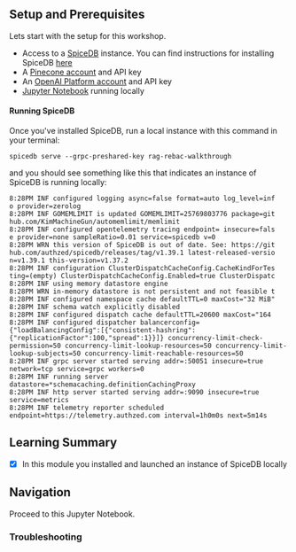 ## Setup and Prerequisites

Lets start with the setup for this workshop.

- Access to a [SpiceDB](https://authzed.com/spicedb) instance.  You can find instructions for installing SpiceDB [here](https://authzed.com/docs/spicedb/getting-started/install/macos)
- A [Pinecone account](https://www.pinecone.io/) and API key
- An [OpenAI Platform account](https://platform.openai.com/docs/overview) and API key
- [Jupyter Notebook](https://jupyter.org/) running locally

#### Running SpiceDB

Once you've installed SpiceDB, run a local instance with this command in your terminal: 

`spicedb serve --grpc-preshared-key rag-rebac-walkthrough`

and you should see something like this that indicates an instance of SpiceDB is running locally:

```
8:28PM INF configured logging async=false format=auto log_level=inf
o provider=zerolog
8:28PM INF GOMEMLIMIT is updated GOMEMLIMIT=25769803776 package=git
hub.com/KimMachineGun/automemlimit/memlimit
8:28PM INF configured opentelemetry tracing endpoint= insecure=fals
e provider=none sampleRatio=0.01 service=spicedb v=0
8:28PM WRN this version of SpiceDB is out of date. See: https://git
hub.com/authzed/spicedb/releases/tag/v1.39.1 latest-released-versio
n=v1.39.1 this-version=v1.37.2
8:28PM INF configuration ClusterDispatchCacheConfig.CacheKindForTes
ting=(empty) ClusterDispatchCacheConfig.Enabled=true ClusterDispatc
8:28PM INF using memory datastore engine
8:28PM WRN in-memory datastore is not persistent and not feasible t
8:28PM INF configured namespace cache defaultTTL=0 maxCost="32 MiB"
8:28PM INF schema watch explicitly disabled
8:28PM INF configured dispatch cache defaultTTL=20600 maxCost="164
8:28PM INF configured dispatcher balancerconfig={"loadBalancingConfig":[{"consistent-hashring":{"replicationFactor":100,"spread":1}}]} concurrency-limit-check-permission=50 concurrency-limit-lookup-resources=50 concurrency-limit-lookup-subjects=50 concurrency-limit-reachable-resources=50
8:28PM INF grpc server started serving addr=:50051 insecure=true network=tcp service=grpc workers=0
8:28PM INF running server datastore=*schemacaching.definitionCachingProxy
8:28PM INF http server started serving addr=:9090 insecure=true service=metrics
8:28PM INF telemetry reporter scheduled endpoint=https://telemetry.authzed.com interval=1h0m0s next=5m14s
```

## Learning Summary

- [x] In this module you installed and launched an instance of SpiceDB locally

## Navigation

Proceed to this Jupyter Notebook.

### Troubleshooting


